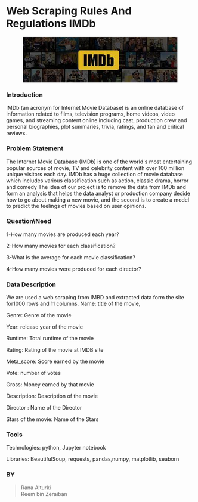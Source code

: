 # Web Scraping Rules And Regulations IMDb




<center><img align="center" src="IMDb.jpg"></center>




### Introduction

IMDb (an acronym for Internet Movie Database) is an online database of information related to films, television programs, home videos, video games, and streaming content online including cast, production crew and personal biographies, plot summaries, trivia, ratings, and fan and critical reviews.



### Problem Statement  

The Internet Movie Database (IMDb) is one of the world's most entertaining popular sources of movie, TV and celebrity content with over 100 million unique visitors each day.
IMDb has a huge collection of movie database which includes various   classification such as action, classic drama, horror and comedy
The idea of our project is to remove the data from IMDb and form an analysis that helps the data analyst or production company decide how to go about making a new movie, and the second is to create a model to predict the feelings of movies based on user opinions.


### Question\Need

1-How many movies are produced each year?


2-How many movies for each classification?


3-What is the average for each movie classification?


4-How many movies were produced for each director?


### Data Description

We are used a web scraping from IMBD and extracted data form the site for1000 rows and 11 columns.
Name: title of the movie,

Genre: Genre of the movie

Year: release year of the movie

Runtime: Total runtime of the movie

Rating: Rating of the movie at IMDB site

Meta_score: Score earned by the movie

Vote: number of votes

Gross: Money earned by that movie

Description: Description of the movie

Director : Name of the Director

Stars of the movie: Name of the Stars



### Tools

Technologies: python, Jupyter notebook

Libraries: BeautifulSoup, requests, pandas,numpy, matplotlib, seaborn



### BY
>Rana Alturki  
>Reem bin Zeraiban
